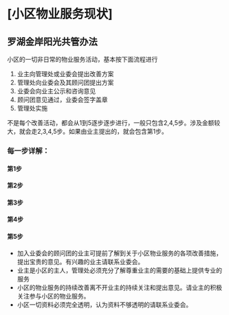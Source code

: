 
# [小区物业服务现状]



## 罗湖金岸阳光共管办法

小区的一切非日常的物业服务活动，基本按下面流程进行

1. 业主向管理处或业委会提出改善方案
2. 管理处向业委会及其顾问团提出方案
3. 业委会向业主公示和咨询意见
4. 顾问团意见通过，业委会签字盖章
5. 管理处实施

不是每个改善活动，都会从1到5逐步逐步进行，一般只包含2,4,5步。涉及金额较大，就会走2,3,4,5步。如果由业主提出的，就会包含第1步。

### 每一步详解：
#### 第1步
#### 第2步
#### 第3步
#### 第4步
#### 第5步
  
* 加入业委会的顾问团的业主可提前了解到关于小区物业服务的各项改善措施，提出宝贵的意见。有兴趣的业主请联系业委会。
* 业主是小区的主人，管理处必须充分了解尊重业主的需要的基础上提供专业的服务
* 小区的物业服务的持续改善离不开业主的持续关注和提出意见。请业主的积极关注参与小区的物业服务。
* 小区一切资料必须完全透明，认为资料不够透明的请联系业委会。

